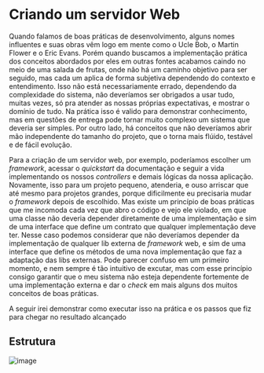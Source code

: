 # Criando um servidor Web

Quando falamos de boas práticas de desenvolvimento, alguns nomes influentes e suas obras vêm logo em mente como o Ucle Bob, o Martin Flower e o Eric Evans. Porém quando buscamos a implementação prática dos conceitos abordados por eles em outras fontes acabamos caindo no meio de uma salada de frutas, onde não há um caminho objetivo para ser seguido, mas cada um aplica de forma subjetiva dependendo do contexto e entendimento. Isso não está necessariamente errado, dependendo da complexidade do sistema, não deveríamos ser obrigados a usar tudo, muitas vezes, só pra atender as nossas próprias expectativas, e mostrar o domínio de tudo. Na prática isso é valido para demonstrar conhecimento, mas em questões de entrega pode tornar muito complexo um sistema que deveria ser simples. Por outro lado, há conceitos que não deveríamos abrir mão independente do tamanho do projeto, que o torna mais flúido, testável e de fácil evolução.

Para a criação de um servidor web, por exemplo, poderíamos escolher um _framework_, acessar o _quickstart_ da documentação e seguir a vida implementando os nossos _controllers_ e demais lógicas da nossa aplicação. Novamente, isso para um projeto pequeno, atenderia, e ouso arriscar que até mesmo para projetos grandes, porque dificilmente eu precisaria mudar o _framework_ depois de escolhido. Mas existe um princípio de boas práticas que me incomoda cada vez que abro o código e vejo ele violado, em que uma classe não deveria depender diretamente de uma implementação e sim de uma interface que define um contrato que qualquer implementação deve ter. Nesse caso podemos considerar que não deveríamos depender da implementação de qualquer lib externa de _framework_ web, e sim de uma interface que define os métodos de uma nova implementação que faz a adaptação das libs externas. Pode parecer confuso em um primeiro momento, e nem sempre é tão intuitivo de excutar, mas com esse princípio consigo garantir que o meu sistema não esteja dependente fortemente de uma implementação externa e dar o _check_ em mais alguns dos muitos conceitos de boas práticas.

A seguir irei demonstrar como executar isso na prática e os passos que fiz para chegar no resultado alcançado

## Estrutura

![image](https://github.com/user-attachments/assets/8405451c-98a0-4041-9107-0a47e34484ee)


